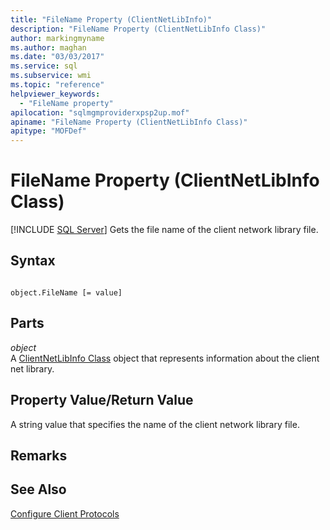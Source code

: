 ```yaml
---
title: "FileName Property (ClientNetLibInfo)"
description: "FileName Property (ClientNetLibInfo Class)"
author: markingmyname
ms.author: maghan
ms.date: "03/03/2017"
ms.service: sql
ms.subservice: wmi
ms.topic: "reference"
helpviewer_keywords:
  - "FileName property"
apilocation: "sqlmgmproviderxpsp2up.mof"
apiname: "FileName Property (ClientNetLibInfo Class)"
apitype: "MOFDef"
---
```

# FileName Property (ClientNetLibInfo Class)
[!INCLUDE [SQL Server](../../../includes/applies-to-version/sqlserver.md)]
  Gets the file name of the client network library file.  
  
## Syntax  
  
```  
  
object.FileName [= value]  
```  
  
## Parts  
 *object*  
 A [ClientNetLibInfo Class](../../../relational-databases/wmi-provider-configuration-classes/clientnetlibinfo-class/clientnetlibinfo-class.md) object that represents information about the client net library.  
  
## Property Value/Return Value  
 A string value that specifies the name of the client network library file.  
  
## Remarks  
  
## See Also  
 [Configure Client Protocols](../../../database-engine/configure-windows/configure-client-protocols.md)  
  
